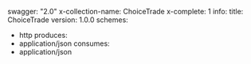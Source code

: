 swagger: "2.0"
x-collection-name: ChoiceTrade
x-complete: 1
info:
  title: ChoiceTrade
  version: 1.0.0
schemes:
- http
produces:
- application/json
consumes:
- application/json